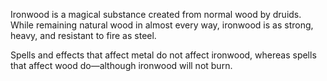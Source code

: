 Ironwood is a magical substance created from normal wood by druids. While remaining natural wood in almost every way, ironwood is as strong, heavy, and resistant to fire as steel.

Spells and effects that affect metal do not affect ironwood, whereas spells that affect wood do—although ironwood will not burn.